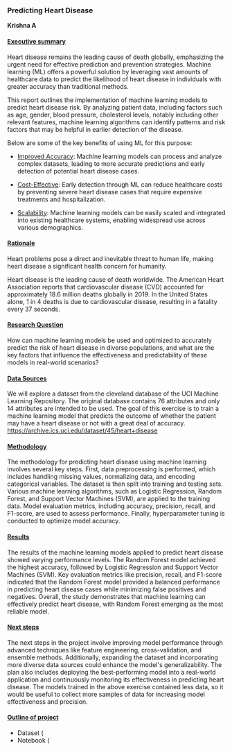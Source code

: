 ### Predicting Heart Disease
**Krishna A**

#### <ins>Executive summary</ins>
Heart disease remains the leading cause of death globally, emphasizing the urgent need for effective prediction and prevention strategies. Machine learning (ML) offers a powerful solution by leveraging vast amounts of healthcare data to predict the likelihood of heart disease in individuals with greater accuracy than traditional methods.

This report outlines the implementation of machine learning models to predict heart disease risk. By analyzing patient data, including factors such as age, gender, blood pressure, cholesterol levels, notably including other relevant features, machine learning algorithms can identify patterns and risk factors that may be helpful in earlier detection of the disease.

Below are some of the key benefits of using ML for this purpose:

- <ins>Improved Accuracy</ins>: Machine learning models can process and analyze complex datasets, leading to more accurate predictions and early detection of potential heart disease cases.

- <ins>Cost-Effective</ins>: Early detection through ML can reduce healthcare costs by preventing severe heart disease cases that require expensive treatments and hospitalization.

- <ins>Scalability</ins>: Machine learning models can be easily scaled and integrated into existing healthcare systems, enabling widespread use across various demographics.

#### <ins>Rationale</ins>
Heart problems pose a direct and inevitable threat to human life, making heart disease a significant health concern for humanity.

Heart disease is the leading cause of death worldwide. The American Heart Association reports that cardiovascular disease (CVD) accounted for approximately 18.6 million deaths globally in 2019. In the United States alone, 1 in 4 deaths is due to cardiovascular disease, resulting in a fatality every 37 seconds.

#### <ins>Research Question</ins>
How can machine learning models be used and optimized to accurately predict the risk of heart disease in diverse populations, and what are the key factors that influence the effectiveness and predictability of these models in real-world scenarios? 

#### <ins>Data Sources</ins>
We will explore a dataset from the cleveland database of the UCI Machine Learning Repository. The original database contains 76 attributes and only 14 attributes are intended to be used. The goal of this exercise is to train a machine learning model that predicts the outcome of whether the patient may have a heart disease or not with a great deal of accuracy.
https://archive.ics.uci.edu/dataset/45/heart+disease

#### <ins>Methodology</ins>
The methodology for predicting heart disease using machine learning involves several key steps. First, data preprocessing is performed, which includes handling missing values, normalizing data, and encoding categorical variables. The dataset is then split into training and testing sets. Various machine learning algorithms, such as Logistic Regression, Random Forest, and Support Vector Machines (SVM), are applied to the training data. Model evaluation metrics, including accuracy, precision, recall, and F1-score, are used to assess performance. Finally, hyperparameter tuning is conducted to optimize model accuracy.

#### <ins>Results</ins>
The results of the machine learning models applied to predict heart disease showed varying performance levels. The Random Forest model achieved the highest accuracy, followed by Logistic Regression and Support Vector Machines (SVM). Key evaluation metrics like precision, recall, and F1-score indicated that the Random Forest model provided a balanced performance in predicting heart disease cases while minimizing false positives and negatives. Overall, the study demonstrates that machine learning can effectively predict heart disease, with Random Forest emerging as the most reliable model.

#### <ins>Next steps</ins>
The next steps in the project involve improving model performance through advanced techniques like feature engineering, cross-validation, and ensemble methods. Additionally, expanding the dataset and incorporating more diverse data sources could enhance the model's generalizability. The plan also includes deploying the best-performing model into a real-world application and continuously monitoring its effectiveness in predicting heart disease. The models trained in the above exercise contained less data, so it would be useful to collect more samples of data for increasing model effectiveness and precision. 

#### <ins>Outline of project</ins>

- Dataset (
- Notebook (


